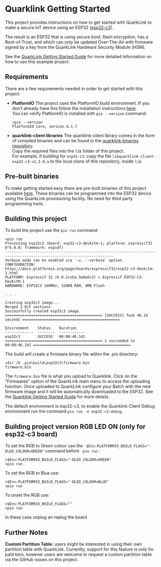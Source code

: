 # Quarklink Getting Started

This project provides instructions on how to get started with QuarkLink to make a secure IoT device using an ESP32 ([esp32-c3](https://docs.espressif.com/projects/esp-idf/en/latest/esp32c3/hw-reference/esp32c3/user-guide-devkitm-1.html)).

The result is an ESP32 that is using secure boot, flash encryption, has a Root-of-Trust, and which can only be updated Over-The-Air with firmware signed by a key from the QuarkLink Hardware Security Module (HSM).

See the [QuarkLink Getting Started Guide](https://github.com/cryptoquantique/cryptoquantique.github.io/blob/main/QuarkLink%20Ignite%20Getting%20Started%20Guide%20V1.00.pdf) for more detailed information on how to use this example project.

## Requirements

There are a few requirements needed in order to get started with this project:

- **PlatformIO**
    The project uses the PlatformIO build environment. If you don't already have this follow the installation instructions [here](https://platformio.org/install).  
    You can verify PlatformIO is installed with ```pio --version``` command:
    ```
    >pio --version
    PlatformIO Core, version 6.1.7
    ``` 
- **quarklink-client libraries**
    The quarklink-client library comes in the form of compiled binaries and can be found in the [quarklink-binaries repository](https://github.com/cryptoquantique/quarklink-binaries/tree/main/quarklink-client).  
    Copy the required files into the `lib` folder of this project.  
    For example, if building for `esp32-c3`: copy the file `libquarklink-client-esp32-c3-v1.3.0.a` to the local clone of this repository, inside `lib`.

## Pre-built binaries

To make getting started easy there are pre-built binaries of this project available [here](https://github.com/cryptoquantique/quarklink-binaries/tree/main/quarklink-getting-started). These binaries can be programmed
into the ESP32 device using the QuarkLink provisioning facility. No need for third party programming tools.

## Building this project

To build the project use the ```pio run``` command:
```
>pio run
Processing esp32c3 (board: esp32-c3-devkitm-1; platform: espressif32 @^6.0.0; framework: espidf)
------------------------------------------------------------------------------------------------------------------------
Verbose mode can be enabled via `-v, --verbose` option
CONFIGURATION: https://docs.platformio.org/page/boards/espressif32/esp32-c3-devkitm-1.html
PLATFORM: Espressif 32 (6.0.1+sha.5e0a6c3) > Espressif ESP32-C3-DevKitM-1
HARDWARE: ESP32C3 160MHz, 320KB RAM, 4MB Flash

. . .

Creating esp32c3 image...
Merged 2 ELF sections
Successfully created esp32c3 image.
============================================= [SUCCESS] Took 46.14 seconds =============================================

Environment    Status    Duration
-------------  --------  ------------
esp32c3        SUCCESS   00:00:46.141
============================================= 1 succeeded in 00:00:46.141 =============================================
```

The build will create a firmware binary file within the .pio directory:
```
>dir /b .pio\build\esp32c3\firmware.bin
firmware.bin
```

The ```firmware.bin``` file is what you upload to Quarklink. Click on the "Firmwares" option of the QuarkLink main menu to access the uploading function. Once uploaded to QuarkLink configure your
Batch with the new firmware image and it will be automatically downloaded to the ESP32. See the [Quarklink Getting Started Guide](https://github.com/cryptoquantique/cryptoquantique.github.io/blob/main/QuarkLink%20Ignite%20Getting%20Started%20Guide%20V1.00.pdf)
for more details.

The default environment is esp32-c3, to enable the Quarklink Client Debug environment run the command ```pio run -e esp32-c3-debug```.

## Building project version RGB LED ON (only for esp32-c3 board)

To set the RGB to Green colour use the ``` $Env:PLATFORMIO_BUILD_FLAGS="-DLED_COLOUR=GREEN"``` command before ``` pio run``` :

```
>$Env:PLATFORMIO_BUILD_FLAGS="-DLED_COLOUR=GREEN"
>pio run
```

To set the RGB to Blue use:
```
>$Env:PLATFORMIO_BUILD_FLAGS="-DLED_COLOUR=BLUE"
>pio run
```

To unset the RGB use:
```
>$Env:PLATFORMIO_BUILD_FLAGS=""
>pio run
```
In these case unplug an replug the board

## Further Notes
**Custom Partition Table:** users might be interested in using their own partition table with QuarkLink. Currently, support for this feature is only for paid tiers, however users are welcome to request a custom partition table via the GitHub issues on this project.

